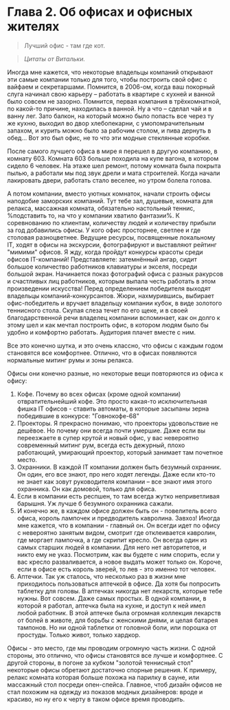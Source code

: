 # Глава 2. Об офисах и офисных жителях

>Лучший офис - там где кот.

>*Цитаты от Витальки.*

Иногда мне кажется, что некоторые владельцы компаний открывают эти самые компании только для того, чтобы построить свой офис с вайфаем и секретаршами. Помнится, в 2006-ом, когда ваш покорный слуга начинал свою карьеру – работать в квартире с кухней и ванной было совсем не зазорно. Помнится, первая компания в трёхкомнатной, по какой-то причине, находилась в ванной. Ну а что – сделал чай и в ванну лег. Зато балкон, на который можно было попасть все через ту же кухню, выходил во двор хлебопекарни, с умопомрачительным запахом, и курить можно было за рабочим столом, и пива дернуть в обед... Вот это был офис, не то что эти модные стеклянные коробки.

После самого лучшего офиса в мире я перешел в другую компанию, в комнату 603. Комната 603 больше походила на купе вагона, в котором сидело 6 человек. На этаже шел ремонт, потому комната была покрыта пылью, а работали мы под звук дрели и мата строителей. Когда начали лакировать двери, работать стало веселее, но утром болела голова.

А потом компании, вместо уютных комнаток, начали строить офисы наподобие заморских компаний. Тут тебе зал, душевые, комната для релакса, массажная комната, обязательно настольный теннис, %подставить то, на что у компании хватило фантазии%. К соревнованию по клиентам, количеству людей и количеству прибыли за год добавились офисы. У кого офис просторнее, светлее и где столовая разноцветнее. Ведущие ресурсы, посвященные локальному IT, ходят в офисы на экскурсии, фотографируют и выставляют рейтинг "мимими" офисов. Я жду, когда пройдут конкурсы красоты среди офисов IT-компаний! Представляете: затемнённый ангар, сидит большое количество работников клавиатуры и экселя, посреди большой экран. Начинается показ фотографий офиса с разных ракурсов и счастливых лиц работников, которым выпала честь работать в этом произведении искусства! Перед определением победителя выходят владельцы компаний-конкурсантов. Жюри, нахмурившись, выбирает офис-победитель и вручает владельцу компании кубок, в виде золотого теннисного стола. Скупая слеза течет по его щеке, и в своей благодарственной речи владелец компании вспоминает, как он долго к этому шел и как мечтал построить офис, в котором людям было бы удобно и комфортно работать. Аудитория плачет вместе с ним.

Все это конечно шутка, и это очень классно, что офисы с каждым годом становятся все комфортнее. Отлично, что в офисах появляются нормальные митинг румы и зоны релакса.

Офисы они конечно разные, но некоторые вещи повторяются из офиса к офису:

1. Кофе. Почему во всех офисах (кроме одной компании) отвратительнейший кофе. Это просто какая-то исключительная фишка IT офисов - ставить автоматы, в которые засыпаны зерна победившие в конкурсе: "Говнокофе-68"
2. Проекторы. Я прекрасно понимаю, что проекторы удовольствие не дешёвое. Но почему они всегда почти умершие. Даже если вы переезжаете в супер крутой и новый офис, у вас невероятно современный митинг рум, всегда есть дежурный, плохо работающий, умирающий проектор, который занимает там почетное место.
3. Охранники. В каждой IT компании должен быть безумный охранник. Он один, его все знают, про него ходят легенды. Даже если кто-то не знает как зовут руководителя компании – все знают имя этого охранника. Он как домовой, только для офиса.
4. Если в компании есть респшен, то там всегда жутко неприветливая барышня. Уж лучше б безумного охранника сажали.
5. И конечно же, в каждом офисе должен быть он - повелитель всего офиса, король лампочек и предводитель кавролина. Завхоз! Иногда мне кажется, что в компании - главный он. Он всегди идет по офису с невероятно занятым видом, смотрит где отклеивается кавролин, где моргает лампочка, а где скрипит кресло. Он всегда один из самых старших людей в компании. Для него нет авторитетов, и никто ему не указ. Посмотрим, как вы будете с ним спорить, если у вас кресло разваливается, а новое выдать может только он. Короче, если в офисе есть король зверей, то лев - это именно тот человек.
6. Аптечки. Так уж сталось, что несколько раз в жизни мне приходилось пользоваться аптечкой в офисе. Да хотя бы попросить таблетку для головы. В аптечках никогда нет лекарств, которые тебе нужны. Вот совсем. Даже самых простых. В одной компании, в которой я работал, аптечка была на кухне, и доступ к ней имел любой работник. В этой аптечке была огромная коллекция лекарств от болей в животе, для борьбы с женскими днями, и целая батарея тампонов. Но ни одной таблетки от головной боли, или порошка от простуды. Только живот, только хардкор.

Офисы - это место, где мы проводим огромную часть жизни. С одной стороны, это отлично, что офисы становятся все лучше и комфортнее. С другой стороны, в погоне за кубком "золотой теннисный стол" некоторые офисы обретают достаточно спорные решения. К примеру, релакс комната которая больше похожа на парилку в сауне, или массажный стол посреди опен-спейса. Главное, чтоб дизайн офисов не стал похожим на одежду из показов модных дизайнеров: вроде и красиво, но ну его к черту в таком офисе время проводить.

